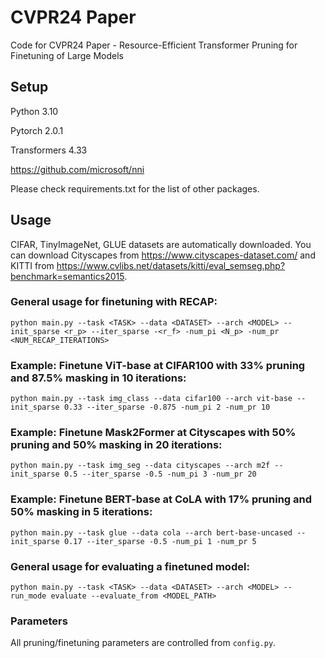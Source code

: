 # CVPR24 Paper

Code for CVPR24 Paper - Resource-Efficient Transformer Pruning for Finetuning of Large Models

## Setup

Python 3.10

Pytorch 2.0.1

Transformers 4.33

https://github.com/microsoft/nni

Please check requirements.txt for the list of other packages.

## Usage

CIFAR, TinyImageNet, GLUE datasets are automatically downloaded. You can download Cityscapes from https://www.cityscapes-dataset.com/ and KITTI from https://www.cvlibs.net/datasets/kitti/eval_semseg.php?benchmark=semantics2015.

### General usage for finetuning with RECAP:
```python main.py --task <TASK> --data <DATASET> --arch <MODEL> --init_sparse <r_p> --iter_sparse -<r_f> -num_pi <N_p> -num_pr <NUM_RECAP_ITERATIONS>```

### Example: Finetune ViT-base at CIFAR100 with 33% pruning and 87.5% masking in 10 iterations:
```python main.py --task img_class --data cifar100 --arch vit-base --init_sparse 0.33 --iter_sparse -0.875 -num_pi 2 -num_pr 10```

### Example: Finetune Mask2Former at Cityscapes with 50% pruning and 50% masking in 20 iterations:
```python main.py --task img_seg --data cityscapes --arch m2f --init_sparse 0.5 --iter_sparse -0.5 -num_pi 3 -num_pr 20```

### Example: Finetune BERT-base at CoLA with 17% pruning and 50% masking in 5 iterations:
```python main.py --task glue --data cola --arch bert-base-uncased --init_sparse 0.17 --iter_sparse -0.5 -num_pi 1 -num_pr 5```

### General usage for evaluating a finetuned model:
```python main.py --task <TASK> --data <DATASET> --arch <MODEL> --run_mode evaluate --evaluate_from <MODEL_PATH>```

### Parameters

All pruning/finetuning parameters are controlled from ``config.py``.
